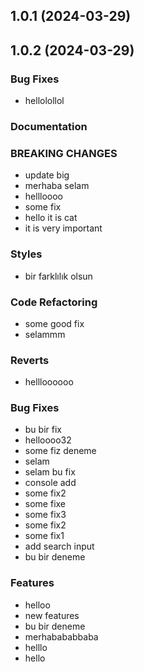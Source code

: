 
## 1.0.1 (2024-03-29)
## 1.0.2 (2024-03-29)
### Bug Fixes
 * hellolollol
### Documentation
### BREAKING CHANGES
 * update big
 * merhaba selam
 * hellloooo
 * some fix
 * hello it is cat
 * it is very important
### Styles
 * bir farklılık olsun
### Code Refactoring
 * some good fix
 * selammm
### Reverts
 * hellloooooo
### Bug Fixes
 * bu bir fix
 * helloooo32
 * some fiz deneme
 * selam
 * selam bu fix
 * console add
 * some fix2
 * some fixe
 * some fix3
 * some fix2
 * some fix1
 * add search input
 * bu bir deneme
### Features
 * helloo
 * new features
 * bu bir deneme
 * merhabababbaba
 * helllo
 * hello